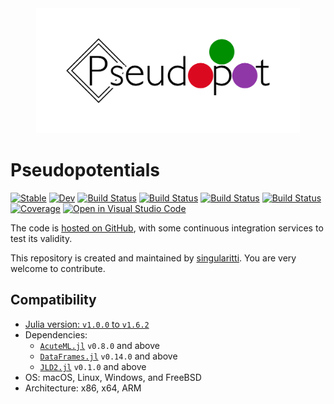 <div align="center">
  <img src="./docs/src/assets/logo.png" height="200"><br>
</div>

# Pseudopotentials

[![Stable](https://img.shields.io/badge/docs-stable-blue.svg)](https://MineralsCloud.github.io/Pseudopotentials.jl/stable)
[![Dev](https://img.shields.io/badge/docs-dev-blue.svg)](https://MineralsCloud.github.io/Pseudopotentials.jl/dev)
[![Build Status](https://github.com/MineralsCloud/Pseudopotentials.jl/workflows/CI/badge.svg)](https://github.com/MineralsCloud/Pseudopotentials.jl/actions)
[![Build Status](https://ci.appveyor.com/api/projects/status/github/MineralsCloud/Pseudopotentials.jl?svg=true)](https://ci.appveyor.com/project/singularitti/Pseudopotentials-jl)
[![Build Status](https://cloud.drone.io/api/badges/MineralsCloud/Pseudopotentials.jl/status.svg)](https://cloud.drone.io/MineralsCloud/Pseudopotentials.jl)
[![Build Status](https://api.cirrus-ci.com/github/MineralsCloud/Pseudopotentials.jl.svg)](https://cirrus-ci.com/github/MineralsCloud/Pseudopotentials.jl)
[![Coverage](https://codecov.io/gh/MineralsCloud/Pseudopotentials.jl/branch/master/graph/badge.svg)](https://codecov.io/gh/MineralsCloud/Pseudopotentials.jl)
[![Open in Visual Studio Code](https://open.vscode.dev/badges/open-in-vscode.svg)](https://open.vscode.dev/organization/repository)

The code is [hosted on GitHub](https://github.com/MineralsCloud/Pseudopotentials.jl),
with some continuous integration services to test its validity.

This repository is created and maintained by [singularitti](https://github.com/singularitti).
You are very welcome to contribute.

## Compatibility

- [Julia version: `v1.0.0` to `v1.6.2`](https://julialang.org/downloads/)
- Dependencies:
  - [`AcuteML.jl`](https://github.com/aminya/AcuteML.jl) `v0.8.0` and above
  - [`DataFrames.jl`](https://github.com/JuliaData/DataFrames.jl) `v0.14.0` and above
  - [`JLD2.jl`](https://github.com/JuliaIO/JLD2.jl) `v0.1.0` and above
- OS: macOS, Linux, Windows, and FreeBSD
- Architecture: x86, x64, ARM
